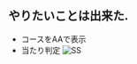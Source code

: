 ## やりたいことは出来た.  
* コースをAAで表示
* 当たり判定
![SS](https://user-images.githubusercontent.com/29778890/55021428-0f82c900-503c-11e9-86f2-8b1d65246660.png)

